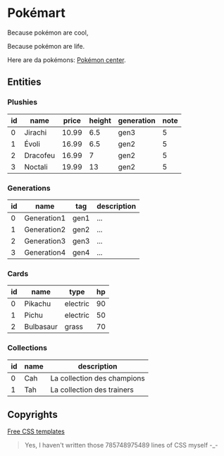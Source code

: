 # Pokémart
Because pokémon are cool,

Because pokémon are life.

Here are da pokémons: [Pokémon center](https://www.pokemoncenter.com/category/plush).

## Entities
### Plushies
| id | name     | price | height | generation | note |
|----|----------|-------|--------|------------|------|
| 0  | Jirachi  | 10.99 | 6.5    | gen3       | 5    |
| 1  | Évoli    | 16.99 | 6.5    | gen2       | 5    |
| 2  | Dracofeu | 16.99 | 7      | gen2       | 5    |
| 3  | Noctali  | 19.99 | 13     | gen2       | 5    |

### Generations
| id  | name        | tag  | description |
|-----|-------------|------|-------------|
| 0   | Generation1 | gen1 | ...         | 
| 1   | Generation2 | gen2 | ...         |
| 2   | Generation3 | gen3 | ...         |
| 3   | Generation4 | gen4 | ...         | 

### Cards
| id | name      | type     | hp |
|----|-----------|----------|----| 
| 0  | Pikachu   | electric | 90 |
| 1  | Pichu     | electric | 50 |
| 2  | Bulbasaur | grass    | 70 |

### Collections 
| id | name | description                 | 
|----|------|-----------------------------|
| 0  | Cah  | La collection des champions |
| 1  | Tah  | La collection des trainers  |

## Copyrights
[Free CSS templates](https://html.design/)

> Yes, I haven't written those 785748975489 lines of CSS myself -_-